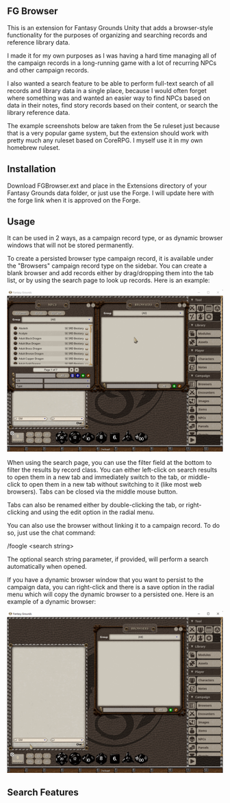 ## FG Browser

This is an extension for Fantasy Grounds Unity that adds a browser-style functionality for the purposes of organizing 
and searching records and reference library data. 

I made it for my own purposes as I was having a hard time managing all of the campaign records in a long-running game 
with a lot of recurring NPCs and other campaign records. 

I also wanted a search feature to be able to perform full-text search of all records and library data in a single place, 
because I would often forget where something was and wanted an easier way to find NPCs based on data in their notes, 
find story records based on their content, or search the library reference data.

The example screenshots below are taken from the 5e ruleset just because that is a very popular game system, 
but the extension should work with pretty much any ruleset based on CoreRPG. I myself use it in my own homebrew ruleset.

## Installation 
Download FGBrowser.ext and place in the Extensions directory of your Fantasy Grounds data folder, or just use the Forge.
I will update here with the forge link when it is approved on the Forge.

## Usage

It can be used in 2 ways, as a campaign record type, or as dynamic browser windows that will not be stored permanently.

To create a persisted browser type campaign record, it is available under the "Browsers" campaign record type on the sidebar. 
You can create a blank browser and add records either by drag/dropping them into the tab list, or by using the search page 
to look up records. Here is an example:

![](doc/5e_manual_example.gif)

When using the search page, you can use the filter field at the bottom to filter the results by record class. You can either 
left-click on search results to open them in a new tab and immediately switch to the tab, or middle-click to open them in 
a new tab without switching to it (like most web browsers). Tabs can be closed via the middle mouse button.

Tabs can also be renamed either by double-clicking the tab, or right-clicking and using the edit option in the radial menu.

You can also use the browser without linking it to a campaign record. To do so, just use the chat command:

/foogle &lt;search string&gt;

The optional search string parameter, if provided, will perform a search automatically when opened.

If you have a dynamic browser window that you want to persist to the campaign data, you can right-click and there is a 
save option in the radial menu which will copy the dynamic browser to a persisted one. Here is an example of a dynamic 
browser:

![](doc/5e_usage_example.gif)

## Search Features

